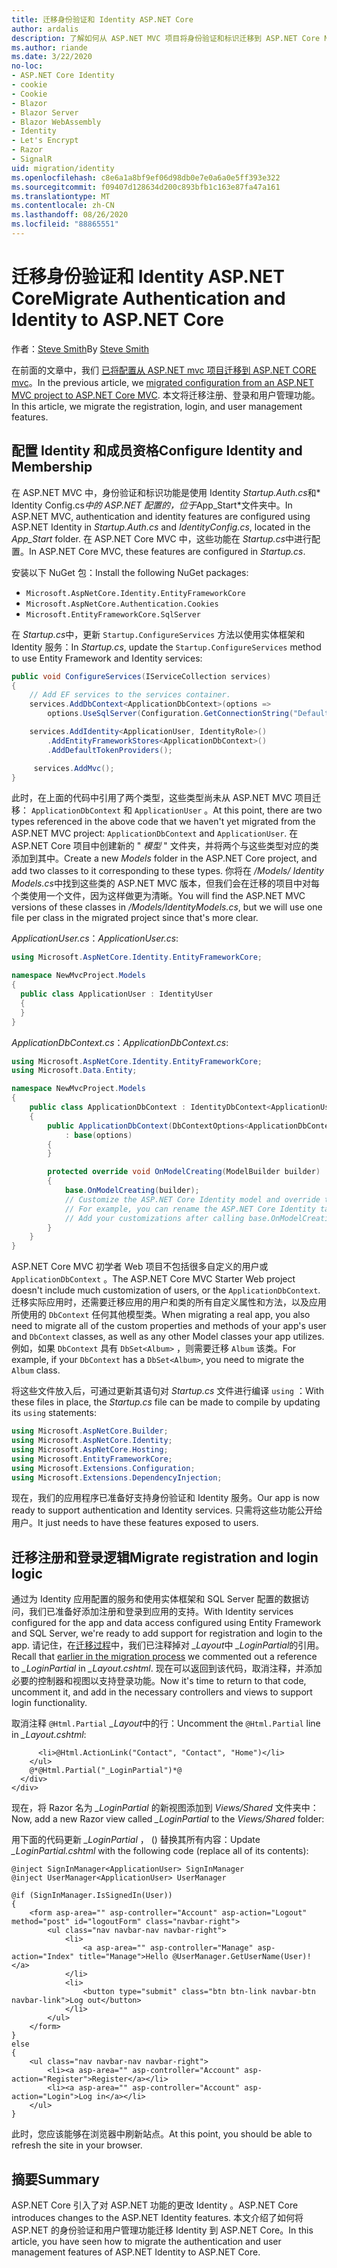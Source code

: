 ```yaml
---
title: 迁移身份验证和 Identity ASP.NET Core
author: ardalis
description: 了解如何从 ASP.NET MVC 项目将身份验证和标识迁移到 ASP.NET Core MVC 项目。
ms.author: riande
ms.date: 3/22/2020
no-loc:
- ASP.NET Core Identity
- cookie
- Cookie
- Blazor
- Blazor Server
- Blazor WebAssembly
- Identity
- Let's Encrypt
- Razor
- SignalR
uid: migration/identity
ms.openlocfilehash: c8e6a1a8bf9ef06d98db0e7e0a6a0e5ff393e322
ms.sourcegitcommit: f09407d128634d200c893bfb1c163e87fa47a161
ms.translationtype: MT
ms.contentlocale: zh-CN
ms.lasthandoff: 08/26/2020
ms.locfileid: "88865551"
---
```

# <a name="migrate-authentication-and-no-locidentity-to-aspnet-core"></a><span data-ttu-id="e10ab-103">迁移身份验证和 Identity ASP.NET Core</span><span class="sxs-lookup"><span data-stu-id="e10ab-103">Migrate Authentication and Identity to ASP.NET Core</span></span>

<span data-ttu-id="e10ab-104">作者：[Steve Smith](https://ardalis.com/)</span><span class="sxs-lookup"><span data-stu-id="e10ab-104">By [Steve Smith](https://ardalis.com/)</span></span>

<span data-ttu-id="e10ab-105">在前面的文章中，我们 [已将配置从 ASP.NET mvc 项目迁移到 ASP.NET CORE mvc](xref:migration/configuration)。</span><span class="sxs-lookup"><span data-stu-id="e10ab-105">In the previous article, we [migrated configuration from an ASP.NET MVC project to ASP.NET Core MVC](xref:migration/configuration).</span></span> <span data-ttu-id="e10ab-106">本文将迁移注册、登录和用户管理功能。</span><span class="sxs-lookup"><span data-stu-id="e10ab-106">In this article, we migrate the registration, login, and user management features.</span></span>

## <a name="configure-no-locidentity-and-membership"></a><span data-ttu-id="e10ab-107">配置 Identity 和成员资格</span><span class="sxs-lookup"><span data-stu-id="e10ab-107">Configure Identity and Membership</span></span>

<span data-ttu-id="e10ab-108">在 ASP.NET MVC 中，身份验证和标识功能是使用 Identity *Startup.Auth.cs*和\* Identity Config.cs*中的 ASP.NET 配置的，位于*App_Start\*文件夹中。</span><span class="sxs-lookup"><span data-stu-id="e10ab-108">In ASP.NET MVC, authentication and identity features are configured using ASP.NET Identity in *Startup.Auth.cs* and *IdentityConfig.cs*, located in the *App_Start* folder.</span></span> <span data-ttu-id="e10ab-109">在 ASP.NET Core MVC 中，这些功能在 *Startup.cs*中进行配置。</span><span class="sxs-lookup"><span data-stu-id="e10ab-109">In ASP.NET Core MVC, these features are configured in *Startup.cs*.</span></span>

<span data-ttu-id="e10ab-110">安装以下 NuGet 包：</span><span class="sxs-lookup"><span data-stu-id="e10ab-110">Install the following NuGet packages:</span></span>

* `Microsoft.AspNetCore.Identity.EntityFrameworkCore`
* `Microsoft.AspNetCore.Authentication.Cookies`
* `Microsoft.EntityFrameworkCore.SqlServer`

<span data-ttu-id="e10ab-111">在 *Startup.cs*中，更新 `Startup.ConfigureServices` 方法以使用实体框架和 Identity 服务：</span><span class="sxs-lookup"><span data-stu-id="e10ab-111">In *Startup.cs*, update the `Startup.ConfigureServices` method to use Entity Framework and Identity services:</span></span>

```csharp
public void ConfigureServices(IServiceCollection services)
{
    // Add EF services to the services container.
    services.AddDbContext<ApplicationDbContext>(options =>
        options.UseSqlServer(Configuration.GetConnectionString("DefaultConnection")));

    services.AddIdentity<ApplicationUser, IdentityRole>()
        .AddEntityFrameworkStores<ApplicationDbContext>()
        .AddDefaultTokenProviders();

     services.AddMvc();
}
```

<span data-ttu-id="e10ab-112">此时，在上面的代码中引用了两个类型，这些类型尚未从 ASP.NET MVC 项目迁移： `ApplicationDbContext` 和 `ApplicationUser` 。</span><span class="sxs-lookup"><span data-stu-id="e10ab-112">At this point, there are two types referenced in the above code that we haven't yet migrated from the ASP.NET MVC project: `ApplicationDbContext` and `ApplicationUser`.</span></span> <span data-ttu-id="e10ab-113">在 ASP.NET Core 项目中创建新的 " *模型* " 文件夹，并将两个与这些类型对应的类添加到其中。</span><span class="sxs-lookup"><span data-stu-id="e10ab-113">Create a new *Models* folder in the ASP.NET Core project, and add two classes to it corresponding to these types.</span></span> <span data-ttu-id="e10ab-114">你将在 */Models/ Identity Models.cs*中找到这些类的 ASP.NET MVC 版本，但我们会在迁移的项目中对每个类使用一个文件，因为这样做更为清晰。</span><span class="sxs-lookup"><span data-stu-id="e10ab-114">You will find the ASP.NET MVC versions of these classes in */Models/IdentityModels.cs*, but we will use one file per class in the migrated project since that's more clear.</span></span>

<span data-ttu-id="e10ab-115">*ApplicationUser.cs*：</span><span class="sxs-lookup"><span data-stu-id="e10ab-115">*ApplicationUser.cs*:</span></span>

```csharp
using Microsoft.AspNetCore.Identity.EntityFrameworkCore;

namespace NewMvcProject.Models
{
  public class ApplicationUser : IdentityUser
  {
  }
}
```

<span data-ttu-id="e10ab-116">*ApplicationDbContext.cs*：</span><span class="sxs-lookup"><span data-stu-id="e10ab-116">*ApplicationDbContext.cs*:</span></span>

```csharp
using Microsoft.AspNetCore.Identity.EntityFrameworkCore;
using Microsoft.Data.Entity;

namespace NewMvcProject.Models
{
    public class ApplicationDbContext : IdentityDbContext<ApplicationUser>
    {
        public ApplicationDbContext(DbContextOptions<ApplicationDbContext> options)
            : base(options)
        {
        }

        protected override void OnModelCreating(ModelBuilder builder)
        {
            base.OnModelCreating(builder);
            // Customize the ASP.NET Core Identity model and override the defaults if needed.
            // For example, you can rename the ASP.NET Core Identity table names and more.
            // Add your customizations after calling base.OnModelCreating(builder);
        }
    }
}
```

<span data-ttu-id="e10ab-117">ASP.NET Core MVC 初学者 Web 项目不包括很多自定义的用户或 `ApplicationDbContext` 。</span><span class="sxs-lookup"><span data-stu-id="e10ab-117">The ASP.NET Core MVC Starter Web project doesn't include much customization of users, or the `ApplicationDbContext`.</span></span> <span data-ttu-id="e10ab-118">迁移实际应用时，还需要迁移应用的用户和类的所有自定义属性和方法，以及应用所使用的 `DbContext` 任何其他模型类。</span><span class="sxs-lookup"><span data-stu-id="e10ab-118">When migrating a real app, you also need to migrate all of the custom properties and methods of your app's user and `DbContext` classes, as well as any other Model classes your app utilizes.</span></span> <span data-ttu-id="e10ab-119">例如，如果 `DbContext` 具有 `DbSet<Album>` ，则需要迁移 `Album` 该类。</span><span class="sxs-lookup"><span data-stu-id="e10ab-119">For example, if your `DbContext` has a `DbSet<Album>`, you need to migrate the `Album` class.</span></span>

<span data-ttu-id="e10ab-120">将这些文件放入后，可通过更新其语句对 *Startup.cs* 文件进行编译 `using` ：</span><span class="sxs-lookup"><span data-stu-id="e10ab-120">With these files in place, the *Startup.cs* file can be made to compile by updating its `using` statements:</span></span>

```csharp
using Microsoft.AspNetCore.Builder;
using Microsoft.AspNetCore.Identity;
using Microsoft.AspNetCore.Hosting;
using Microsoft.EntityFrameworkCore;
using Microsoft.Extensions.Configuration;
using Microsoft.Extensions.DependencyInjection;
```

<span data-ttu-id="e10ab-121">现在，我们的应用程序已准备好支持身份验证和 Identity 服务。</span><span class="sxs-lookup"><span data-stu-id="e10ab-121">Our app is now ready to support authentication and Identity services.</span></span> <span data-ttu-id="e10ab-122">只需将这些功能公开给用户。</span><span class="sxs-lookup"><span data-stu-id="e10ab-122">It just needs to have these features exposed to users.</span></span>

## <a name="migrate-registration-and-login-logic"></a><span data-ttu-id="e10ab-123">迁移注册和登录逻辑</span><span class="sxs-lookup"><span data-stu-id="e10ab-123">Migrate registration and login logic</span></span>

<span data-ttu-id="e10ab-124">通过为 Identity 应用配置的服务和使用实体框架和 SQL Server 配置的数据访问，我们已准备好添加注册和登录到应用的支持。</span><span class="sxs-lookup"><span data-stu-id="e10ab-124">With Identity services configured for the app and data access configured using Entity Framework and SQL Server, we're ready to add support for registration and login to the app.</span></span> <span data-ttu-id="e10ab-125">请记住，在[迁移过程](xref:migration/mvc#migrate-the-layout-file)中，我们已注释掉对 *_Layout*中 *_LoginPartial*的引用。</span><span class="sxs-lookup"><span data-stu-id="e10ab-125">Recall that [earlier in the migration process](xref:migration/mvc#migrate-the-layout-file) we commented out a reference to *_LoginPartial* in *_Layout.cshtml*.</span></span> <span data-ttu-id="e10ab-126">现在可以返回到该代码，取消注释，并添加必要的控制器和视图以支持登录功能。</span><span class="sxs-lookup"><span data-stu-id="e10ab-126">Now it's time to return to that code, uncomment it, and add in the necessary controllers and views to support login functionality.</span></span>

<span data-ttu-id="e10ab-127">取消注释 `@Html.Partial` *_Layout*中的行：</span><span class="sxs-lookup"><span data-stu-id="e10ab-127">Uncomment the `@Html.Partial` line in *_Layout.cshtml*:</span></span>

```cshtml
      <li>@Html.ActionLink("Contact", "Contact", "Home")</li>
    </ul>
    @*@Html.Partial("_LoginPartial")*@
  </div>
</div>
```

<span data-ttu-id="e10ab-128">现在，将 Razor 名为 *_LoginPartial* 的新视图添加到 *Views/Shared* 文件夹中：</span><span class="sxs-lookup"><span data-stu-id="e10ab-128">Now, add a new Razor view called *_LoginPartial* to the *Views/Shared* folder:</span></span>

<span data-ttu-id="e10ab-129">用下面的代码更新 *_LoginPartial* ， () 替换其所有内容：</span><span class="sxs-lookup"><span data-stu-id="e10ab-129">Update *_LoginPartial.cshtml* with the following code (replace all of its contents):</span></span>

```cshtml
@inject SignInManager<ApplicationUser> SignInManager
@inject UserManager<ApplicationUser> UserManager

@if (SignInManager.IsSignedIn(User))
{
    <form asp-area="" asp-controller="Account" asp-action="Logout" method="post" id="logoutForm" class="navbar-right">
        <ul class="nav navbar-nav navbar-right">
            <li>
                <a asp-area="" asp-controller="Manage" asp-action="Index" title="Manage">Hello @UserManager.GetUserName(User)!</a>
            </li>
            <li>
                <button type="submit" class="btn btn-link navbar-btn navbar-link">Log out</button>
            </li>
        </ul>
    </form>
}
else
{
    <ul class="nav navbar-nav navbar-right">
        <li><a asp-area="" asp-controller="Account" asp-action="Register">Register</a></li>
        <li><a asp-area="" asp-controller="Account" asp-action="Login">Log in</a></li>
    </ul>
}
```

<span data-ttu-id="e10ab-130">此时，您应该能够在浏览器中刷新站点。</span><span class="sxs-lookup"><span data-stu-id="e10ab-130">At this point, you should be able to refresh the site in your browser.</span></span>

## <a name="summary"></a><span data-ttu-id="e10ab-131">摘要</span><span class="sxs-lookup"><span data-stu-id="e10ab-131">Summary</span></span>

<span data-ttu-id="e10ab-132">ASP.NET Core 引入了对 ASP.NET 功能的更改 Identity 。</span><span class="sxs-lookup"><span data-stu-id="e10ab-132">ASP.NET Core introduces changes to the ASP.NET Identity features.</span></span> <span data-ttu-id="e10ab-133">本文介绍了如何将 ASP.NET 的身份验证和用户管理功能迁移 Identity 到 ASP.NET Core。</span><span class="sxs-lookup"><span data-stu-id="e10ab-133">In this article, you have seen how to migrate the authentication and user management features of ASP.NET Identity to ASP.NET Core.</span></span>
